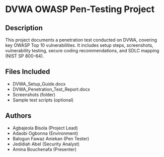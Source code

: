 # DVWA OWASP Pen-Testing Project

## Description
This project documents a penetration test conducted on DVWA, covering key OWASP Top 10 vulnerabilities. It includes setup steps, screenshots, vulnerability testing, secure coding recommendations, and SDLC mapping (NIST SP 800-64).

## Files Included
- DVWA_Setup_Guide.docx
- DVWA_Penetration_Test_Report.docx
- Screenshots (folder)
- Sample test scripts (optional)
  
## Authors
- Agbajeola Bisola (Project Lead)
- Adaobi Ogbonna (Environment)
- Balogun Fawaz Aniekan (Pen Tester)
- Jedidiah Abel (Security Analyst)
- Amina Bouchenafa (Presenter)

